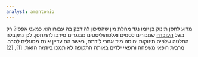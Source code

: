 ```yaml
---
analyst: amantonio
---
```


מדוע לחסן תינוק בן יומו נגד מחלת מין שהסיכון להידבק בה עבורו הוא כמעט אפסי? רק בשל [העובדה](http://www.nytimes.com/1991/03/01/us/us-panel-urges-that-all-children-be-vaccinated-for-hepatitis-b.html) שמכורים לסמים ואלכוהוליסטים מבוגרים סירבו להתחסן. לכן נתקבלה החלטה שלפיה תינוקות יחוסנו מיד אחרי לידתם, כאשר הם עדיין אינם מסוגלים לסרב. מרבית רופאי משפחה ורופאי ילדים באותה התקופה לא תמכו ביוזמה הזאת. [[1]](https://www.ncbi.nlm.nih.gov/pubmed/8385309), [[2]](https://www.ncbi.nlm.nih.gov/pubmed/8165072)
